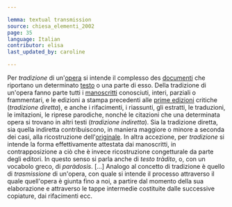 ```yaml
---

lemma: textual transmission
source: chiesa_elementi_2002
page: 35
language: Italian
contributor: elisa
last_updated_by: caroline

---
```


Per _tradizione_ di un'[opera](work.html) si intende il complesso des [documenti](document.html) che riportano un determinato [testo](text.html) o una parte di esso. Della tradizione di un'opera fanno parte tutti i [manoscritti](manuscript.html) conosciuti, interi, parziali o frammentari, e le edizioni a stampa precedenti alle [prime edizioni](editionFirst.html) critiche (_tradizione diretta_), e anche i rifacimenti, i riassunti, gli estratti, le traduzioni, le imitazioni, le riprese parodiche, nonché le citazioni che una determinata opera si trovano in altri testi (_tradizione indiretta_). Sia la tradizione diretta, sia quella indiretta contribuiscono, in maniera maggiore o minore a seconda dei casi, alla ricostruzione dell'[originale](original.html).
In altra accezione, per _tradizione_ si intende la forma effettivamente attestata dai manoscritti, in contrapposizione a ciò che è invece ricostruzione congetturale da parte degli editori. In questo senso si parla anche di _testo tràdito_, o, con un vocabolo greco, di _paràdosis_. [...]
Analogo al concetto di tradizione è quello di _trasmissione_ di un'opera, con quale si intende il processo attraverso il quale quell'opera è giunta fino a noi, a partire dal momento della sua elaborazione e attraverso le tappe intermedie costituite dalle successive copiature, dai rifacimenti ecc.
